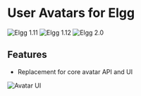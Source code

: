 User Avatars for Elgg
=====================
![Elgg 1.11](https://img.shields.io/badge/Elgg-1.11.x-orange.svg?style=flat-square)
![Elgg 1.12](https://img.shields.io/badge/Elgg-1.12.x-orange.svg?style=flat-square)
![Elgg 2.0](https://img.shields.io/badge/Elgg-2.0.x-orange.svg?style=flat-square)

## Features

 * Replacement for core avatar API and UI

![Avatar UI](https://raw.github.com/hypeJunction/Elgg-avatars/master/screenshots/avatar_ui.png "Avatar UI")

